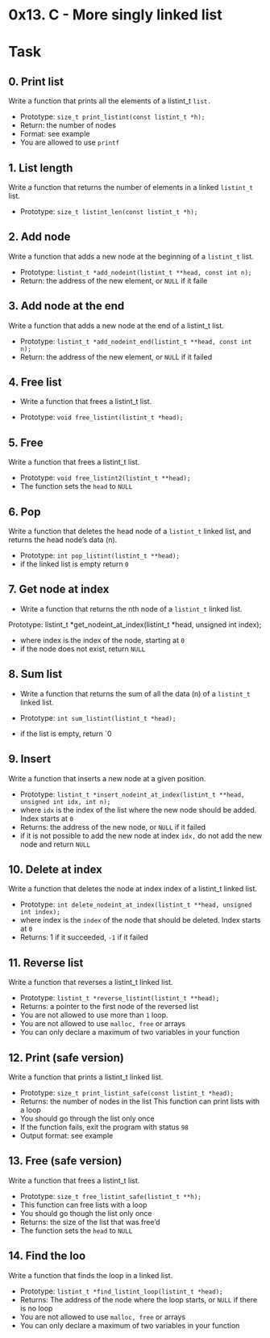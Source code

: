 # 0x13. C - More singly linked list

# **Task**
## 0. Print list

Write a function that prints all the elements of a listint_t `list.`

- Prototype: `size_t print_listint(const listint_t *h);`
- Return: the number of nodes
- Format: see example
- You are allowed to use `printf`

## 1. List length

Write a function that returns the number of elements in a linked `listint_t` list.

- Prototype: `size_t listint_len(const listint_t *h);`

## 2. Add node

Write a function that adds a new node at the beginning of a `listint_t` list.

- Prototype: `listint_t *add_nodeint(listint_t **head, const int n);`
- Return: the address of the new element, or `NULL` if it faile

## 3. Add node at the end

Write a function that adds a new node at the end of a listint_t list.

- Prototype: `listint_t *add_nodeint_end(listint_t **head, const int n);`
- Return: the address of the new element, or `NUL`L if it failed

## 4. Free list

- Write a function that frees a listint_t list.

- Prototype: `void free_listint(listint_t *head);`

## 5. Free

Write a function that frees a listint_t list.

- Prototype: `void free_listint2(listint_t **head);`
- The function sets the `head` to `NULL`

## 6. Pop

Write a function that deletes the head node of a `listint_t` linked list, and returns the head node’s data (n).

- Prototype: `int pop_listint(listint_t **head);`
- if the linked list is empty return `0`

## 7. Get node at index

- Write a function that returns the nth node of a `listint_t` linked list.

Prototype: listint_t *get_nodeint_at_index(listint_t *head, unsigned int index);
- where index is the index of the node, starting at `0`
- if the node does not exist, return `NULL`


## 8. Sum list

- Write a function that returns the sum of all the data (n) of a `listint_t` linked list.

- Prototype: `int sum_listint(listint_t *head);`
- if the list is empty, return `0

## 9. Insert

Write a function that inserts a new node at a given position.

- Prototype: `listint_t *insert_nodeint_at_index(listint_t **head, unsigned int idx, int n);`
- where `idx` is the index of the list where the new node should be added. Index starts at `0`
- Returns: the address of the new node, or `NULL` if it failed
- if it is not possible to add the new node at index `idx,` do not add the new node and return `NULL`

## 10. Delete at index

Write a function that deletes the node at index index of a listint_t linked list.

- Prototype: `int delete_nodeint_at_index(listint_t **head, unsigned int index);`
- where index is the `index` of the node that should be deleted. Index starts at `0`
- Returns: 1 if it succeeded, `-1` if it failed

## 11. Reverse list

Write a function that reverses a listint_t linked list.

- Prototype: `listint_t *reverse_listint(listint_t **head);`
- Returns: a pointer to the first node of the reversed list
- You are not allowed to use more than `1` loop.
- You are not allowed to use `malloc, free` or arrays
- You can only declare a maximum of two variables in your function

## 12. Print (safe version)

Write a function that prints a listint_t linked list.

- Prototype: `size_t print_listint_safe(const listint_t *head);`
- Returns: the number of nodes in the list
This function can print lists with a loop
- You should go through the list only once
- If the function fails, exit the program with status `98`
- Output format: see example

## 13. Free (safe version)

Write a function that frees a listint_t list.

- Prototype: `size_t free_listint_safe(listint_t **h);`
- This function can free lists with a loop
- You should go though the list only once
- Returns: the size of the list that was free’d
- The function sets the `head` to `NULL`

## 14. Find the loo

Write a function that finds the loop in a linked list.

- Prototype: `listint_t *find_listint_loop(listint_t *head);`
- Returns: The address of the node where the loop starts, or `NULL` if there is no loop
- You are not allowed to use `malloc, free` or arrays
- You can only declare a maximum of two variables in your function
